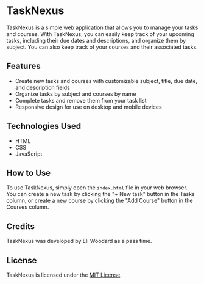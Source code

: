 # TaskNexus

TaskNexus is a simple web application that allows you to manage your tasks and courses. With TaskNexus, you can easily keep track of your upcoming tasks, including their due dates and descriptions, and organize them by subject. You can also keep track of your courses and their associated tasks.

## Features

- Create new tasks and courses with customizable subject, title, due date, and description fields
- Organize tasks by subject and courses by name
- Complete tasks and remove them from your task list
- Responsive design for use on desktop and mobile devices

## Technologies Used

- HTML
- CSS
- JavaScript

## How to Use

To use TaskNexus, simply open the `index.html` file in your web browser. You can create a new task by clicking the "+ New task" button in the Tasks column, or create a new course by clicking the "Add Course" button in the Courses column.

## Credits

TaskNexus was developed by Eli Woodard as a pass time.

## License

TaskNexus is licensed under the [MIT License](https://opensource.org/licenses/MIT).
